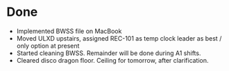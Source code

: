 # Done

- Implemented BWSS file on MacBook
- Moved ULXD upstairs, assigned REC-101 as temp clock leader as best / only option at present
- Started cleaning BWSS. Remainder will be done during A1 shifts.
- Cleared disco dragon floor. Ceiling for tomorrow, after clarification.
